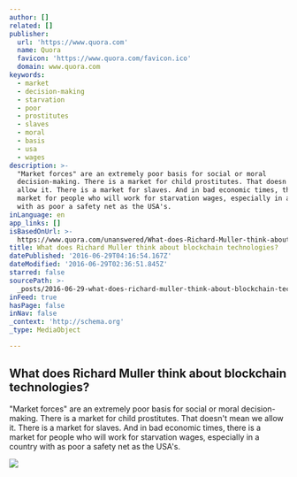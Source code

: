 ```yaml
---
author: []
related: []
publisher:
  url: 'https://www.quora.com'
  name: Quora
  favicon: 'https://www.quora.com/favicon.ico'
  domain: www.quora.com
keywords:
  - market
  - decision-making
  - starvation
  - poor
  - prostitutes
  - slaves
  - moral
  - basis
  - usa
  - wages
description: >-
  "Market forces" are an extremely poor basis for social or moral
  decision-making. There is a market for child prostitutes. That doesn't mean we
  allow it. There is a market for slaves. And in bad economic times, there is a
  market for people who will work for starvation wages, especially in a country
  with as poor a safety net as the USA's.
inLanguage: en
app_links: []
isBasedOnUrl: >-
  https://www.quora.com/unanswered/What-does-Richard-Muller-think-about-blockchain-technologies
title: What does Richard Muller think about blockchain technologies?
datePublished: '2016-06-29T04:16:54.167Z'
dateModified: '2016-06-29T02:36:51.845Z'
starred: false
sourcePath: >-
  _posts/2016-06-29-what-does-richard-muller-think-about-blockchain-technologies.md
inFeed: true
hasPage: false
inNav: false
_context: 'http://schema.org'
_type: MediaObject

---
```

<article style=""><h1>What does Richard Muller think about blockchain technologies?</h1><p>"Market forces" are an extremely poor basis for social or moral decision-making. There is a market for child prostitutes. That doesn't mean we allow it. There is a market for slaves. And in bad economic times, there is a market for people who will work for starvation wages, especially in a country with as poor a safety net as the USA's.</p><img src="https://qsf.ec.quoracdn.net/-images.new_grid.fb_share_default.pnge6dde9cfa6e03c43.png" /></article>